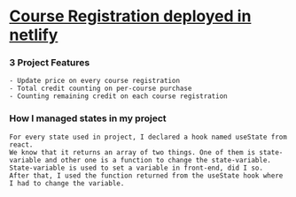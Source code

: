 # [Course Registration deployed in netlify](https://storied-palmier-2cf5e2.netlify.app/)

### 3 Project Features
    - Update price on every course registration
    - Total credit counting on per-course purchase
    - Counting remaining credit on each course registration

### How I managed states in my project
    For every state used in project, I declared a hook named useState from react. 
    We know that it returns an array of two things. One of them is state-variable and other one is a function to change the state-variable. State-variable is used to set a variable in front-end, did I so.
    After that, I used the function returned from the useState hook where I had to change the variable.
